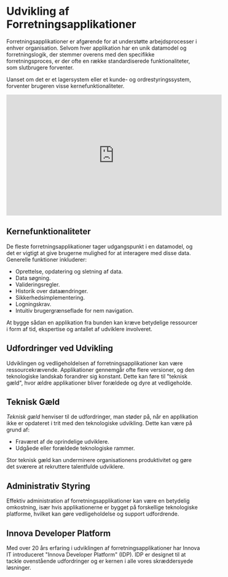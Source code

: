 # Udvikling af Forretningsapplikationer

Forretningsapplikationer er afgørende for at understøtte arbejdsprocesser i enhver organisation. Selvom hver applikation har en unik datamodel og forretningslogik, der stemmer overens med den specifikke forretningsproces, er der ofte en række standardiserede funktionaliteter, som slutbrugere forventer.

Uanset om det er et lagersystem eller et kunde- og ordrestyringssystem, forventer brugeren visse kernefunktionaliteter.

<iframe width="560" height="315" src="https://www.youtube.com/embed/BFKg0Fd8UEY?si=Iv2PKZ71PxcDTLgI" title="YouTube video player" frameborder="0" allow="accelerometer; autoplay; clipboard-write; encrypted-media; gyroscope; picture-in-picture; web-share" allowfullscreen></iframe>

## Kernefunktionaliteter

De fleste forretningsapplikationer tager udgangspunkt i en datamodel, og det er vigtigt at give brugerne mulighed for at interagere med disse data. Generelle funktioner inkluderer:

- Oprettelse, opdatering og sletning af data.
- Data søgning.
- Valideringsregler.
- Historik over dataændringer.
- Sikkerhedsimplementering.
- Logningskrav.
- Intuitiv brugergrænseflade for nem navigation.

At bygge sådan en applikation fra bunden kan kræve betydelige ressourcer i form af tid, ekspertise og antallet af udviklere involveret.

## Udfordringer ved Udvikling

Udviklingen og vedligeholdelsen af forretningsapplikationer kan være ressourcekrævende. Applikationer gennemgår ofte flere versioner, og den teknologiske landskab forandrer sig konstant. Dette kan føre til "teknisk gæld", hvor ældre applikationer bliver forældede og dyre at vedligeholde.

## Teknisk Gæld

*Teknisk gæld* henviser til de udfordringer, man støder på, når en applikation ikke er opdateret i trit med den teknologiske udvikling. Dette kan være på grund af:

- Fraværet af de oprindelige udviklere.
- Udgåede eller forældede teknologiske rammer.

Stor teknisk gæld kan underminere organisationens produktivitet og gøre det sværere at rekruttere talentfulde udviklere.

## Administrativ Styring

Effektiv administration af forretningsapplikationer kan være en betydelig omkostning, især hvis applikationerne er bygget på forskellige teknologiske platforme, hvilket kan gøre vedligeholdelse og support udfordrende.

## Innova Developer Platform

Med over 20 års erfaring i udviklingen af forretningsapplikationer har Innova IT introduceret "Innova Developer Platform" (IDP). IDP er designet til at tackle ovenstående udfordringer og er kernen i alle vores skræddersyede løsninger.
